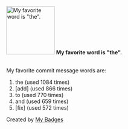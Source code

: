 <img src="https://my-badges.github.io/my-badges/favorite-word.png" alt="My favorite word is &quot;the&quot;." title="My favorite word is &quot;the&quot;." width="128">
<strong>My favorite word is &quot;the&quot;.</strong>
<br><br>

My favorite commit message words are:

1. the (used 1084 times)
2. [add] (used 866 times)
3. to (used 770 times)
4. and (used 659 times)
5. [fix] (used 572 times)


Created by <a href="https://github.com/my-badges/my-badges">My Badges</a>